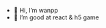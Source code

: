 - 👋 Hi, I’m wanpp
- 👀 I’m good at react &  h5 game

<!---
6653302wy/6653302wy is a ✨ special ✨ repository because its `README.md` (this file) appears on your GitHub profile.
You can click the Preview link to take a look at your changes.
--->
